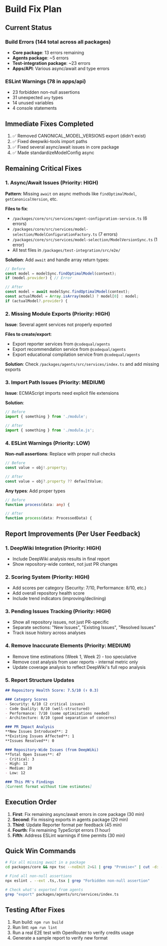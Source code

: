 # Build Fix Plan

## Current Status

### Build Errors (144 total across all packages)
- **Core package**: 13 errors remaining
- **Agents package**: ~5 errors
- **Test-integration package**: ~23 errors
- **Apps/API**: Various async/await and type errors

### ESLint Warnings (78 in apps/api)
- 23 forbidden non-null assertions
- 31 unexpected `any` types
- 14 unused variables
- 4 console statements

## Immediate Fixes Completed
1. ✅ Removed CANONICAL_MODEL_VERSIONS export (didn't exist)
2. ✅ Fixed deepwiki-tools import paths
3. ✅ Fixed several async/await issues in core package
4. ✅ Made standardizeModelConfig async

## Remaining Critical Fixes

### 1. Async/Await Issues (Priority: HIGH)
**Pattern**: Missing `await` on async methods like `findOptimalModel`, `getCanonicalVersion`, etc.

**Files to fix**:
- `/packages/core/src/services/agent-configuration-service.ts` (6 errors)
- `/packages/core/src/services/model-selection/ModelConfigurationFactory.ts` (7 errors)
- `/packages/core/src/services/model-selection/ModelVersionSync.ts` (1 error)
- All test files in `/packages/test-integration/src/e2e/`

**Solution**: Add `await` and handle array return types:
```typescript
// Before
const model = modelSync.findOptimalModel(context);
if (model.provider) { // Error

// After
const model = await modelSync.findOptimalModel(context);
const actualModel = Array.isArray(model) ? model[0] : model;
if (actualModel?.provider) {
```

### 2. Missing Module Exports (Priority: HIGH)
**Issue**: Several agent services not properly exported

**Files to create/export**:
- Export reporter services from `@codequal/agents`
- Export recommendation service from `@codequal/agents`
- Export educational compilation service from `@codequal/agents`

**Solution**: Check `/packages/agents/src/services/index.ts` and add missing exports

### 3. Import Path Issues (Priority: MEDIUM)
**Issue**: ECMAScript imports need explicit file extensions

**Solution**: 
```typescript
// Before
import { something } from './module';

// After
import { something } from './module.js';
```

### 4. ESLint Warnings (Priority: LOW)
**Non-null assertions**: Replace with proper null checks
```typescript
// Before
const value = obj!.property;

// After
const value = obj?.property ?? defaultValue;
```

**Any types**: Add proper types
```typescript
// Before
function process(data: any) {

// After
function process(data: ProcessedData) {
```

## Report Improvements (Per User Feedback)

### 1. DeepWiki Integration (Priority: HIGH)
- Include DeepWiki analysis results in final report
- Show repository-wide context, not just PR changes

### 2. Scoring System (Priority: HIGH)
- Add scores per category (Security: 7/10, Performance: 8/10, etc.)
- Add overall repository health score
- Include trend indicators (improving/declining)

### 3. Pending Issues Tracking (Priority: HIGH)
- Show all repository issues, not just PR-specific
- Separate sections: "New Issues", "Existing Issues", "Resolved Issues"
- Track issue history across analyses

### 4. Remove Inaccurate Elements (Priority: MEDIUM)
- Remove time estimations (Week 1, Week 2) - too speculative
- Remove cost analysis from user reports - internal metric only
- Update coverage analysis to reflect DeepWiki's full repo analysis

### 5. Report Structure Updates
```markdown
## Repository Health Score: 7.5/10 (↑ 0.3)

### Category Scores
- Security: 6/10 (2 critical issues)
- Code Quality: 8/10 (well-structured)
- Performance: 7/10 (some optimizations needed)
- Architecture: 8/10 (good separation of concerns)

### PR Impact Analysis
**New Issues Introduced**: 2
**Existing Issues Affected**: 1
**Issues Resolved**: 0

### Repository-Wide Issues (from DeepWiki)
**Total Open Issues**: 47
- Critical: 3
- High: 12
- Medium: 20
- Low: 12

### This PR's Findings
[Current format without time estimates]
```

## Execution Order

1. **First**: Fix remaining async/await errors in core package (30 min)
2. **Second**: Fix missing exports in agents package (20 min)
3. **Third**: Update Reporter format per feedback (45 min)
4. **Fourth**: Fix remaining TypeScript errors (1 hour)
5. **Fifth**: Address ESLint warnings if time permits (30 min)

## Quick Win Commands

```bash
# Fix all missing await in a package
cd packages/core && npx tsc --noEmit 2>&1 | grep "Promise<" | cut -d: -f1-3 | sort -u

# Find all non-null assertions
npx eslint . --ext .ts,.tsx | grep "Forbidden non-null assertion"

# Check what's exported from agents
grep "export" packages/agents/src/services/index.ts
```

## Testing After Fixes

1. Run build: `npm run build`
2. Run lint: `npm run lint`
3. Run a real E2E test with OpenRouter to verify credits usage
4. Generate a sample report to verify new format